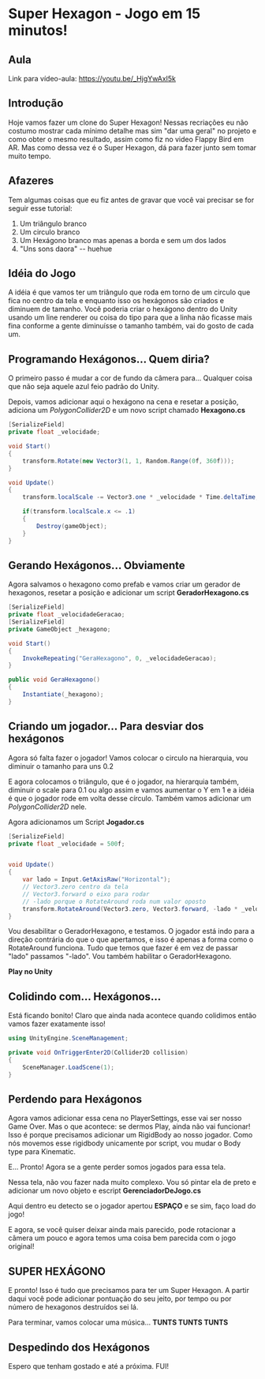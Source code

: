 # Super Hexagon - Jogo em 15 minutos!

## Aula

Link para vídeo-aula: https://youtu.be/_HjgYwAxI5k

## Introdução 

Hoje vamos fazer um clone do Super Hexagon! Nessas recriações eu não costumo mostrar cada mínimo detalhe mas sim "dar uma geral" no projeto e como obter o mesmo resultado, assim como fiz no video Flappy Bird em AR. Mas como dessa vez é o Super Hexagon, dá para fazer junto sem tomar muito tempo. 

## Afazeres

Tem algumas coisas que eu fiz antes de gravar que você vai precisar se for seguir esse tutorial:

1. Um triângulo branco
2. Um circulo branco
3. Um Hexágono branco mas apenas a borda e sem um dos lados
4. "Uns sons daora" -- huehue

## Idéia do Jogo

A idéia é que vamos ter um triângulo que roda em torno de um circulo que fica no centro da tela e enquanto isso os hexágonos são criados e diminuem de tamanho. Você poderia criar o hexágono dentro do Unity usando um line renderer ou coisa do tipo para que a linha não ficasse mais fina conforme a gente diminuísse o tamanho também, vai do gosto de cada um.


## Programando Hexágonos... Quem diria?

O primeiro passo é mudar a cor de fundo da câmera para... Qualquer coisa que não seja aquele azul feio padrão do Unity.

Depois, vamos adicionar aqui o hexágono na cena e resetar a posição, adiciona um _PolygonCollider2D_ e um novo script chamado __Hexagono.cs__

```cs
[SerializeField]
private float _velocidade;

void Start()
{
    transform.Rotate(new Vector3(1, 1, Random.Range(0f, 360f)));
}

void Update()
{
    transform.localScale -= Vector3.one * _velocidade * Time.deltaTime;

    if(transform.localScale.x <= .1)
    {
        Destroy(gameObject);
    }
}
```

## Gerando Hexágonos... Obviamente

Agora salvamos o hexagono como prefab e vamos criar um gerador de hexagonos, resetar a posição e adicionar um script __GeradorHexagono.cs__

```cs
[SerializeField]
private float _velocidadeGeracao;
[SerializeField]
private GameObject _hexagono;

void Start()
{
    InvokeRepeating("GeraHexagono", 0, _velocidadeGeracao);
}

public void GeraHexagono()
{
    Instantiate(_hexagono);
}
```

## Criando um jogador... Para desviar dos hexágonos

Agora só falta fazer o jogador! Vamos colocar o circulo na hierarquia, vou diminuir o tamanho para uns 0.2

E agora colocamos o triângulo, que é o jogador, na hierarquia também, diminuir o scale para 0.1 ou algo assim e vamos aumentar o Y em 1 e a idéia é que o jogador rode em volta desse círculo. Também vamos adicionar um _PolygonCollider2D_ nele.

Agora adicionamos um Script __Jogador.cs__

```cs
[SerializeField]
private float _velocidade = 500f;


void Update()
{
    var lado = Input.GetAxisRaw("Horizontal");
    // Vector3.zero centro da tela
    // Vector3.forward o eixo para rodar
    // -lado porque o RotateAround roda num valor oposto
    transform.RotateAround(Vector3.zero, Vector3.forward, -lado * _velocidade * Time.deltaTime);
}
```

Vou desabilitar o GeradorHexagono, e testamos. O jogador está indo para a direção contrária do que o que apertamos, e isso é apenas a forma como o RotateAround funciona. Tudo que temos que fazer é em vez de passar "lado" passamos "-lado". Vou também habilitar o GeradorHexagono.

**Play no Unity**

## Colidindo com... Hexágonos...

Está ficando bonito! Claro que ainda nada acontece quando colidimos então vamos fazer exatamente isso!

```cs
using UnityEngine.SceneManagement;

private void OnTriggerEnter2D(Collider2D collision)
{
    SceneManager.LoadScene(1);
}
```

## Perdendo para Hexágonos

Agora vamos adicionar essa cena no PlayerSettings, esse vai ser nosso Game Over. Mas o que acontece: se dermos Play, ainda não vai funcionar! Isso é porque precisamos adicionar um RigidBody ao nosso jogador. Como nós movemos esse rigidbody unicamente por script, vou mudar o Body type para Kinematic. 

E... Pronto! Agora se a gente perder somos jogados para essa tela.

Nessa tela, não vou fazer nada muito complexo. Vou só pintar ela de preto e adicionar um novo objeto e escript __GerenciadorDeJogo.cs__

Aqui dentro eu detecto se o jogador apertou __ESPAÇO__ e se sim, faço load do jogo!

E agora, se você quiser deixar ainda mais parecido, pode rotacionar a câmera um pouco e agora temos uma coisa bem parecida com o jogo original!

## SUPER HEXÁGONO

E pronto! Isso é tudo que precisamos para ter um Super Hexagon. A partir daqui você pode adicionar pontuação do seu jeito, por tempo ou por número de hexagonos destruídos sei lá. 


Para terminar, vamos colocar uma música... __TUNTS TUNTS TUNTS__

## Despedindo dos Hexágonos

Espero que tenham gostado e até a próxima. FUI!



